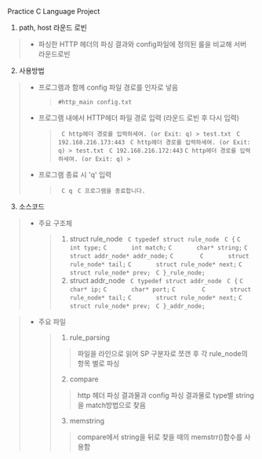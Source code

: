 Practice C Language Project

1. path, host 라운드 로빈
> * 파싱한 HTTP 헤더의 파싱 결과와 config파일에 정의된 룰을 비교해 서버 라운드로빈

2. 사용방법
> * 프로그램과 함께 config 파일 경로를 인자로 넣음
>	> ``` #http_main config.txt ```
> * 프로그램 내에서 HTTP헤더 파일 경로 입력 (라운드 로빈 후 다시 입력)
>	> ``` C http헤더 경로를 입력하세여. (or Exit: q) > test.txt```
>	> ``` C 192.168.216.173:443```
>	> ``` C http헤더 경로를 입력하세여. (or Exit: q) > test.txt```
>	> ``` C 192.168.216.172:443```
>	> ``` C http헤더 경로를 입력하세여. (or Exit: q) > ```
> * 프로그램 종료 시 'q' 입력
>	> ``` C q```
>	> ``` C 프로그램을 종료합니다.```

3. 소스코드
> * 주요 구조체
> 	> 1. struct rule_node
>	>	``` C typedef struct rule_node```
>	>	``` C {```
>	>	``` C 		int type; ```
>	>	``` C 		int match; ```
>	>	``` C 		char* string; ```
>	>	``` C 		struct addr_node* addr_node; ```
>	>	``` C 		 ```
>	>	``` C 		struct rule_node* tail; ```
>	>	``` C 		struct rule_node* next; ```
>	>	``` C 		struct rule_node* prev; ```
>	>	``` C }_rule_node;```
>	> 2. struct addr_node
>	>	``` C typedef struct addr_node```
>	>	``` C {```
>	>	``` C 		char* ip; ```
>	>	``` C 		char* port; ```
>	>	``` C 		 ```
>	>	``` C 		struct rule_node* tail; ```
>	>	``` C 		struct rule_node* next; ```
>	>	``` C 		struct rule_node* prev; ```
>	>	``` C }_addr_node;```

> * 주요 파일
>	> 1. rule_parsing
>	>	> 파일을 라인으로 읽어 SP 구분자로 쪼갠 후 각 rule_node의 항목 별로 파싱
>	> 2. compare
>	>	> http 헤더 파싱 결과물과 config 파싱 결과물로 type별 string을 match방법으로 찾음
>	> 3. memstring
>	>	> compare에서 string을 뒤로 찾을 때의 memstrr()함수를 사용함
